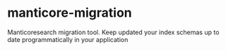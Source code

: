 # manticore-migration
Manticoresearch migration tool. Keep updated your index schemas up to date programmatically in your application
